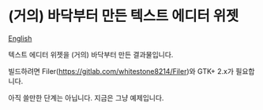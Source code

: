 (거의) 바닥부터 만든 텍스트 에디터 위젯
==============================================================================

[English](./README.md)

텍스트 에디터 위젯을 (거의) 바닥부터 만든 결과물입니다.

빌드하려면 Filer(https://gitlab.com/whitestone8214/Filer)와 GTK+ 2.x가 필요합니다.

아직 쓸만한 단계는 아닙니다. 지금은 그냥 예제입니다.
